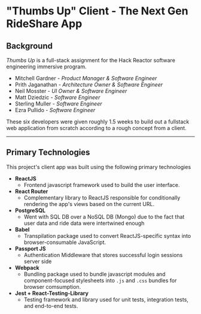 # "Thumbs Up" Client - The Next Gen RideShare App

## Background

*Thumbs Up* is a full-stack assignment for the Hack Reactor software engineering immersive program.

- Mitchell Gardner - *Product Manager & Software Engineer*
- Prith Jaganathan - *Architecture Owner & Software Engineer*
- Neil Mosster - *UI Owner & Software Engineer*
- Matt Dziedzic - *Software Engineer*
- Sterling Muller - *Software Engineer*
- Ezra Pullido - *Software Engineer*


These six developers were given roughly 1.5 weeks to build out a fullstack web application from scratch according to a rough concept from a client.

---


## Primary Technologies

This project's client app was built using the following primary technologies

- **ReactJS**
    - Frontend javascript framework used to build the user interface.
- **React Router**
    - Complementary library to ReactJS responsible for conditionally rendering the app's views based on the current URL.
- **PostgreSQL**
    - Went with SQL DB over a NoSQL DB (Mongo) due to the fact that user data and ride data were intertwined enough 
- **Babel**
    - Transpilation package used to convert ReactJS-specific syntax into browser-consumable JavaScript.
- **Passport JS**
    - Authentication Middleware that stores successful login sessions server side
- **Webpack**
    - Bundling package used to bundle javascript modules and component-focused stylesheets into ```.js``` and ```.css``` bundles for browser comsumption.
- **Jest + React-Testing-Library**
    - Testing framework and library used for unit tests, integration tests, and end-to-end tests.

